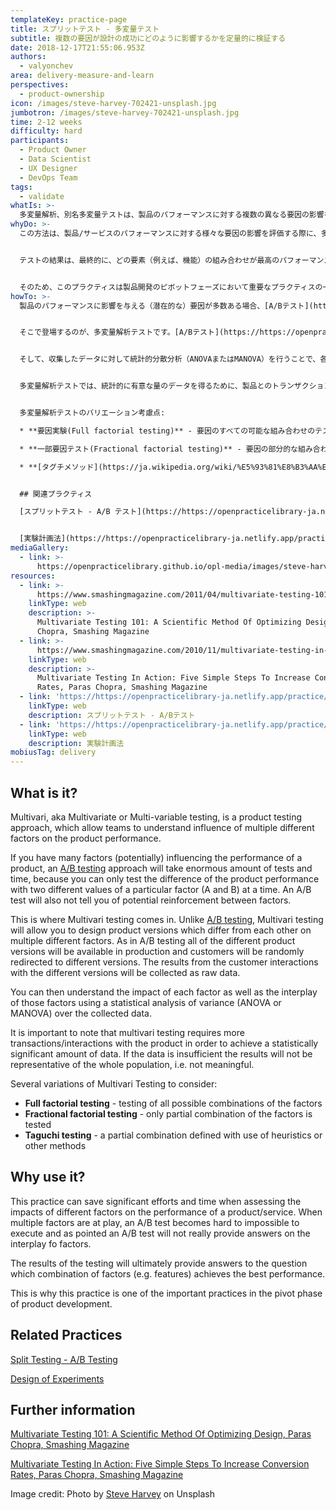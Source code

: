 ```yaml
---
templateKey: practice-page
title: スプリットテスト - 多変量テスト
subtitle: 複数の要因が設計の成功にどのように影響するかを定量的に検証する
date: 2018-12-17T21:55:06.953Z
authors:
  - valyonchev
area: delivery-measure-and-learn
perspectives:
  - product-ownership
icon: /images/steve-harvey-702421-unsplash.jpg
jumbotron: /images/steve-harvey-702421-unsplash.jpg
time: 2-12 weeks
difficulty: hard
participants:
  - Product Owner
  - Data Scientist
  - UX Designer
  - DevOps Team
tags:
  - validate
whatIs: >-
  多変量解析、別名多変量テストは、製品のパフォーマンスに対する複数の異なる要因の影響を知るための製品テストアプローチです。
whyDo: >-
  この方法は、製品/サービスのパフォーマンスに対する様々な要因の影響を評価する際に、多大な労力と時間を節約することができます。複数の要因が絡むと、A/Bテストの実行は難しいか不可能になり、A/Bテストでは要因の相互作用について本当の意味で答えを出すことはできません。


  テストの結果は、最終的に、どの要素（例えば、機能）の組み合わせが最高のパフォーマンスを達成するのかという問いに対する答えを提供するでしょう。


  そのため、このプラクティスは製品開発のピボットフェーズにおいて重要なプラクティスの一つとなっています。
howTo: >-
  製品のパフォーマンスに影響を与える（潜在的な）要因が多数ある場合、[A/Bテスト](https://https://openpracticelibrary-ja.netlify.app/practice/split-testing-a-b-testing/)のアプローチでは、一度に特定の要因（AとB）の2つの異なる値でしか製品性能の違いをテストできないため、膨大なテストと時間が必要になります。また、A/Bテストでは、要因間の相互強化の可能性を知ることはできません。


  そこで登場するのが、多変量解析テストです。[A/Bテスト](https://https://openpracticelibrary-ja.netlify.app/practice/split-testing-a-b-testing/)とは異なり、多変量解析テストでは、複数の異なる要因ごとに複数の異なる製品バージョンを設計することができます。A/Bテストと同様に、すべての異なる製品バージョンが本番環境で稼働し、顧客はランダムに異なるバージョンにリダイレクトされます。異なるバージョンでの顧客とのやりとりの結果は、生データとして収集されます。


  そして、収集したデータに対して統計的分散分析（ANOVAまたはMANOVA）を行うことで、各要因の影響や、それらの要因の相互作用を理解することができます。


  多変量解析テストでは、統計的に有意な量のデータを得るために、製品とのトランザクションやインタラクションを増やす必要性に注意することが重要です。データが不十分な場合、結果は母集団全体を代表するものではなく、すなわち意味のないものとなります。


  多変量解析テストのバリエーション考慮点:

  * **要因実験(Full factorial testing)** - 要因のすべての可能な組み合わせのテスト

  * **一部要因テスト(Fractional factorial testing)** - 要因の部分的な組み合わせのみをテスト

  * **[タグチメソッド](https://ja.wikipedia.org/wiki/%E5%93%81%E8%B3%AA%E5%B7%A5%E5%AD%A6)(Taguchi testing)** - ヒューリスティックや他の方法を用いて定義された部分的な組み合わせ


  ## 関連プラクティス

  [スプリットテスト - A/B テスト](https://https://openpracticelibrary-ja.netlify.app/practice/split-testing-a-b-testing/)


  [実験計画法](https://https://openpracticelibrary-ja.netlify.app/practice/design-of-experiments/)
mediaGallery:
  - link: >-
      https://openpracticelibrary.github.io/opl-media/images/steve-harvey-702421-unsplash.jpg
resources:
  - link: >-
      https://www.smashingmagazine.com/2011/04/multivariate-testing-101-a-scientific-method-of-optimizing-design/
    linkType: web
    description: >-
      Multivariate Testing 101: A Scientific Method Of Optimizing Design, Paras
      Chopra, Smashing Magazine 
  - link: >-
      https://www.smashingmagazine.com/2010/11/multivariate-testing-in-action-five-simple-steps-to-increase-conversion-rates/
    linkType: web
    description: >-
      Multivariate Testing In Action: Five Simple Steps To Increase Conversion
      Rates, Paras Chopra, Smashing Magazine
  - link: 'https://https://openpracticelibrary-ja.netlify.app/practice/split-testing-a-b-testing/'
    linkType: web
    description: スプリットテスト - A/Bテスト
  - link: 'https://https://openpracticelibrary-ja.netlify.app/practice/design-of-experiments/'
    linkType: web
    description: 実験計画法
mobiusTag: delivery
---
```

## What is it?

Multivari, aka Multivariate or Multi-variable testing, is a product testing approach, which allow teams to understand influence of multiple different factors on the product performance.

If you have many factors (potentially) influencing the performance of a product, an [A/B testing](https://https://openpracticelibrary-ja.netlify.app/practice/split-testing-a-b-testing/) approach will take enormous amount of tests and time, because you can only test the difference of the product performance with two different values of a particular factor (A and B) at a time. An A/B test will also not tell you of potential reinforcement between factors.

This is where Multivari testing comes in. Unlike [A/B testing](https://https://openpracticelibrary-ja.netlify.app/practice/split-testing-a-b-testing/), Multivari testing will allow you to design product versions which differ from each other on multiple different factors. As in A/B testing all of the different product versions will be available in production and customers will be randomly redirected to different versions. The results from the customer interactions with the different versions will be collected as raw data.

You can then understand the impact of each factor as well as the interplay of those factors using a statistical analysis of variance (ANOVA or MANOVA) over the collected data.

It is important to note that multivari testing requires more transactions/interactions with the product in order to achieve a statistically significant amount of data. If the data is insufficient the results will not be representative of the whole population, i.e. not meaningful.

Several variations of Multivari Testing to consider:

- **Full factorial testing** - testing of all possible combinations of the factors
- **Fractional factorial testing** - only partial combination of the factors is tested
- **Taguchi testing** - a partial combination defined with use of heuristics or other methods

## Why use it?

This practice can save significant efforts and time when assessing the impacts of different factors on the performance of a product/service. When multiple factors are at play, an A/B test becomes hard to impossible to execute and as pointed an A/B test will not really provide answers on the interplay fo factors.

The results of the testing will ultimately provide answers to the question which combination of factors (e.g. features) achieves the best performance.

This is why this practice is one of the important practices in the pivot phase of product development.

## Related Practices

[Split Testing - A/B Testing](https://https://openpracticelibrary-ja.netlify.app/practice/split-testing-a-b-testing/)

[Design of Experiments](https://https://openpracticelibrary-ja.netlify.app/practice/design-of-experiments/)

## Further information

[Multivariate Testing 101: A Scientific Method Of Optimizing Design, Paras Chopra, Smashing Magazine ](https://www.smashingmagazine.com/2011/04/multivariate-testing-101-a-scientific-method-of-optimizing-design/)

[Multivariate Testing In Action: Five Simple Steps To Increase Conversion Rates, Paras Chopra, Smashing Magazine](https://www.smashingmagazine.com/2010/11/multivariate-testing-in-action-five-simple-steps-to-increase-conversion-rates/)

Image credit: Photo by [Steve Harvey](https://unsplash.com/photos/kV7S3tyvKa8) on Unsplash
